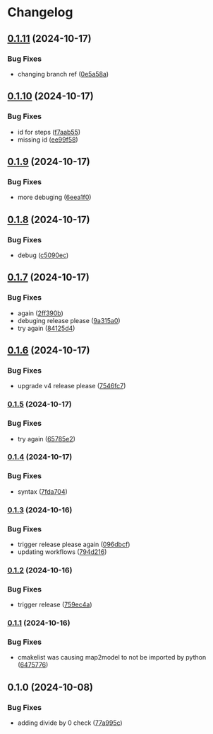 # Changelog

## [0.1.11](https://github.com/Loop3D/map2model_cpp/compare/v0.1.10...v0.1.11) (2024-10-17)


### Bug Fixes

* changing branch ref ([0e5a58a](https://github.com/Loop3D/map2model_cpp/commit/0e5a58a5e0d227b683bc39c799decdf77526c62b))

## [0.1.10](https://github.com/Loop3D/map2model_cpp/compare/v0.1.9...v0.1.10) (2024-10-17)


### Bug Fixes

* id for steps ([f7aab55](https://github.com/Loop3D/map2model_cpp/commit/f7aab55840166209e4be0e23fae95bc33d9132bc))
* missing id ([ee99f58](https://github.com/Loop3D/map2model_cpp/commit/ee99f58c2e416f1bc6c2821ecd04e69fa1dc54ec))

## [0.1.9](https://github.com/Loop3D/map2model_cpp/compare/v0.1.8...v0.1.9) (2024-10-17)


### Bug Fixes

* more debuging ([6eea1f0](https://github.com/Loop3D/map2model_cpp/commit/6eea1f09dbb95e9cc4868982e478e2db6ced1ff1))

## [0.1.8](https://github.com/Loop3D/map2model_cpp/compare/v0.1.7...v0.1.8) (2024-10-17)


### Bug Fixes

* debug ([c5090ec](https://github.com/Loop3D/map2model_cpp/commit/c5090ec170b42afc6a6deac2b0be9e1932f87fd5))

## [0.1.7](https://github.com/Loop3D/map2model_cpp/compare/v0.1.6...v0.1.7) (2024-10-17)


### Bug Fixes

* again ([2ff390b](https://github.com/Loop3D/map2model_cpp/commit/2ff390ba4f9bf9de6ce5e7cd7c31dfa769ee1292))
* debuging release please ([9a315a0](https://github.com/Loop3D/map2model_cpp/commit/9a315a0ec001ff3e2631f062bfdc2e3fdaf13a01))
* try again ([84125d4](https://github.com/Loop3D/map2model_cpp/commit/84125d4145482c045fdc0b78e30f32d4b7f9e635))

## [0.1.6](https://github.com/Loop3D/map2model_cpp/compare/v0.1.5...v0.1.6) (2024-10-17)


### Bug Fixes

* upgrade v4 release please ([7546fc7](https://github.com/Loop3D/map2model_cpp/commit/7546fc7b27d2301a501d8b78cfb825a0df1894b0))

### [0.1.5](https://www.github.com/Loop3D/map2model_cpp/compare/v0.1.4...v0.1.5) (2024-10-17)


### Bug Fixes

* try again ([65785e2](https://www.github.com/Loop3D/map2model_cpp/commit/65785e2998ec99e86e7bded659d3f77c056539f7))

### [0.1.4](https://www.github.com/Loop3D/map2model_cpp/compare/v0.1.3...v0.1.4) (2024-10-17)


### Bug Fixes

* syntax ([7fda704](https://www.github.com/Loop3D/map2model_cpp/commit/7fda704e5fa0ee9d9b07de49eb09448617a545f5))

### [0.1.3](https://www.github.com/Loop3D/map2model_cpp/compare/v0.1.2...v0.1.3) (2024-10-16)


### Bug Fixes

* trigger release please again ([096dbcf](https://www.github.com/Loop3D/map2model_cpp/commit/096dbcf0ceb57d0f3a17a6cb7491cf39d45dc5d2))
* updating workflows ([794d216](https://www.github.com/Loop3D/map2model_cpp/commit/794d21650f362c837b0c6a1a28c0715419633161))

### [0.1.2](https://www.github.com/Loop3D/map2model_cpp/compare/v0.1.1...v0.1.2) (2024-10-16)


### Bug Fixes

* trigger release ([759ec4a](https://www.github.com/Loop3D/map2model_cpp/commit/759ec4a29621663ce642fad309ded9e729de0df3))

### [0.1.1](https://www.github.com/Loop3D/map2model_cpp/compare/v0.1.0...v0.1.1) (2024-10-16)


### Bug Fixes

* cmakelist was causing map2model to not be imported by python ([6475776](https://www.github.com/Loop3D/map2model_cpp/commit/64757762ac352688a3fd18f15b62024b1d44ddab))

## 0.1.0 (2024-10-08)


### Bug Fixes

* adding divide by 0 check ([77a995c](https://www.github.com/Loop3D/map2model_cpp/commit/77a995cf402e29d1418d2f3d911ec6f35db22a51))
